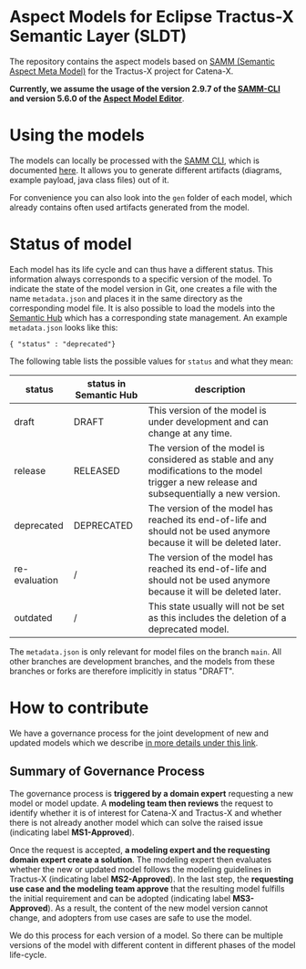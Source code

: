 # Aspect Models for Eclipse Tractus-X Semantic Layer (SLDT)

The repository contains the aspect models based on [SAMM (Semantic Aspect Meta Model)](https://eclipse-esmf.github.io/samm-specification/2.1.0/index.html) for the Tractus-X project for Catena-X.

**Currently, we assume the usage of the version 2.9.7 of the [SAMM-CLI](https://eclipse-esmf.github.io/esmf-developer-guide/2.9.7/tooling-guide/samm-cli.html) and version 5.6.0 of the [Aspect Model Editor](https://eclipse-esmf.github.io/ame-guide/5.6.0/introduction.html)**.

# Using the models

The models can locally be processed with the [SAMM CLI](https://eclipse-esmf.github.io/esmf-developer-guide/2.9.7/tooling-guide/samm-cli.html), which is documented [here](https://eclipse-esmf.github.io/esmf-developer-guide/2.9.7/tooling-guide/samm-cli.html).
It allows you to generate different artifacts (diagrams, example payload, java class files) out of it.

For convenience you can also look into the `gen` folder of each model, which already contains often used  artifacts generated from the model.

# Status of model

Each model has its life cycle and can thus have a different status. This information always corresponds to a specific version of the model. To indicate the state of the model version in Git, one creates a file with the name `metadata.json` and places it in the same directory as the corresponding model file. It is also possible to load the models into the [Semantic Hub](https://github.com/eclipse-tractusx/sldt-semantic-hub) which has a corresponding state management. An example `metadata.json` looks like this:

```
{ "status" : "deprecated"} 
```

The following table lists the possible values for `status` and what they mean:

status | status in Semantic Hub | description
----| ---- | ---- |
draft | DRAFT | This version of the model is under development and can change at any time.
release | RELEASED | The version of the model is considered as stable and any modifications to the model trigger a new release and subsequentially a new version.
deprecated | DEPRECATED | The version of the model has reached its end-of-life and should not be used anymore because it will be deleted later.
re-evaluation | / | The version of the model has reached its end-of-life and should not be used anymore because it will be deleted later.
outdated | / | This state usually will not be set as this includes the deletion of a deprecated model.

The `metadata.json` is only relevant for model files on the branch `main`. All other branches are development branches, and the models from these branches or forks are therefore implicitly in status "DRAFT".

# How to contribute

We have a governance process for the joint development of new and updated models which we describe [in more details under this link](CONTRIBUTING.md).

## Summary of Governance Process

The governance process is **triggered by a domain expert** requesting a new model or model update. A **modeling team then reviews** the request to identify whether it is of interest for Catena-X and Tractus-X and whether there is not already another model which can solve the raised issue (indicating label **MS1-Approved**).

Once the request is accepted, **a modeling expert and the requesting domain expert create a solution**. The modeling expert then evaluates whether the new or updated model follows the modeling guidelines in Tractus-X (indicating label **MS2-Approved**). In the last step, the **requesting use case and the modeling team approve** that the resulting model fulfills the initial requirement and can be adopted (indicating label **MS3-Approved**). As a result, the content of the new model version cannot change, and adopters from use cases are safe to use the model.

We do this process for each version of a model. So there can be multiple versions of the model with different content in different phases of the model life-cycle.
